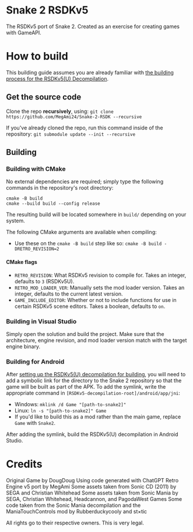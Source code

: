 # Snake 2 RSDKv5
The RSDKv5 port of Snake 2. Created as an exercise for creating games with GameAPI.

# How to build
This building guide assumes you are already familiar with [the building process for the RSDKv5(U) Decompilation](https://github.com/Rubberduckycooly/RSDKv5-Decompilation#how-to-build).

## Get the source code
Clone the repo **recursively**, using:
`git clone https://github.com/MegAmi24/Snake-2-RSDK --recursive`

If you've already cloned the repo, run this command inside of the repository:
```git submodule update --init --recursive```

## Building

### Building with CMake
No external dependencies are required; simply type the following commands in the repository's root directory:
```
cmake -B build
cmake --build build --config release
```

The resulting build will be located somewhere in `build/` depending on your system.

The following CMake arguments are available when compiling:
- Use these on the `cmake -B build` step like so: `cmake -B build -DRETRO_REVISION=2`

#### CMake flags
- `RETRO_REVISION`: What RSDKv5 revision to compile for. Takes an integer, defaults to `3` (RSDKv5U).
- `RETRO_MOD_LOADER_VER`: Manually sets the mod loader version. Takes an integer, defaults to the current latest version.
- `GAME_INCLUDE_EDITOR`: Whether or not to include functions for use in certain RSDKv5 scene editors. Takes a boolean, defaults to `on`.

### Building in Visual Studio
Simply open the solution and build the project. Make sure that the architecture, engine revision, and mod loader version match with the target engine binary.

### Building for Android
After [setting up the RSDKv5(U) decompilation for building](https://github.com/Rubberduckycooly/RSDKv5-Decompilation#how-to-build), you will need to add a symbolic link for the directory to the Snake 2 repository so that the game will be built as part of the APK.
To add the symlink, write the appropriate command in `[RSDKv5-decompilation-root]/android/app/jni`:
  * Windows: `mklink /d Game "[path-to-snake2]"`
  * Linux: `ln -s "[path-to-snake2]" Game`
  * If you'd like to build this as a mod rather than the main game, replace `Game` with `Snake2`.

After adding the symlink, build the RSDKv5(U) decompilation in Android Studio.

# Credits
Original Game by DougDoug
Using code generated with ChatGPT
Retro Engine v5 port by MegAmi
Some assets taken from Sonic CD (2011) by SEGA and Christian Whitehead
Some assets taken from Sonic Mania by SEGA, Christian Whitehead, Headcannon, and PagodaWest Games
Some code taken from the Sonic Mania decompilation and the ManiaTouchControls mod by Rubberduckycooly and st×tic

All rights go to their respective owners. This is very legal.

